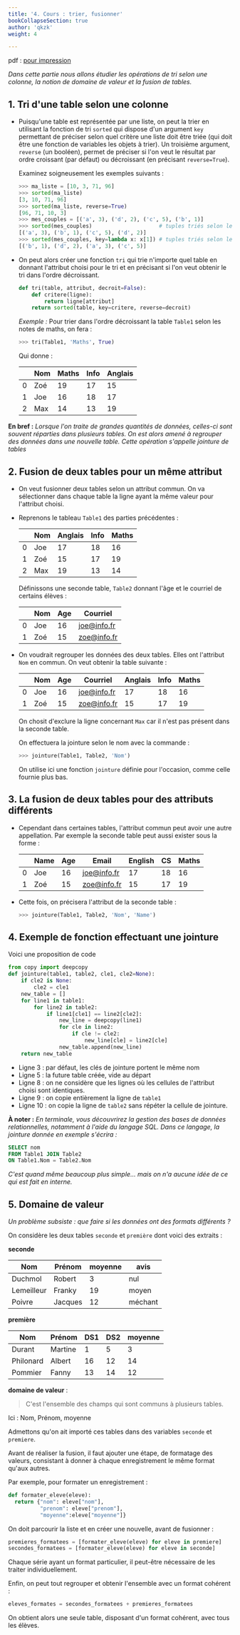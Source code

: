 ```yaml
---
title: '4. Cours : trier, fusionner'
bookCollapseSection: true
author: 'qkzk'
weight: 4

---
```


pdf : [pour impression](/uploads/docsnsi/table_csv/4_cours.pdf)

_Dans cette partie nous allons étudier les opérations de tri selon une colonne,
la notion de domaine de valeur et la fusion de tables._

## 1. Tri d'une table selon une colonne

* Puisqu'une table est représentée par une liste, on peut la trier en utilisant
    la fonction de tri `sorted` qui dispose d'un argument `key` permettant de 
    préciser selon quel critère une liste doit être triée (qui doit être une 
    fonction de variables les objets à trier). Un troisième argument, `reverse`
    (un booléen), permet de préciser si l'on veut le résultat par ordre
    croissant (par défaut) ou décroissant (en précisant `reverse=True`).

    Examinez soigneusement les exemples suivants :

    ```python
    >>> ma_liste = [10, 3, 71, 96]
    >>> sorted(ma_liste)
    [3, 10, 71, 96]
    >>> sorted(ma_liste, reverse=True)
    [96, 71, 10, 3]
    >>> mes_couples = [('a', 3), ('d', 2), ('c', 5), ('b', 1)]
    >>> sorted(mes_couples)                     # tuples triés selon leur premier élément
    [('a', 3), ('b', 1), ('c', 5), ('d', 2)]
    >>> sorted(mes_couples, key=lambda x: x[1]) # tuples triés selon leur second élément
    [('b', 1), ('d', 2), ('a', 3), ('c', 5)]

    ```

* On peut alors créer une fonction `tri` qui trie n'importe quel table en
    donnant l'attribut choisi pour le tri et en précisant si l'on veut obtenir
    le tri dans l'ordre décroissant.

    ```python
    def tri(table, attribut, decroit=False):
        def critere(ligne):
            return ligne[attribut]
        return sorted(table, key=critere, reverse=decroit)
    ```

    _Exemple :_ Pour trier dans l'ordre décroissant la table `Table1` selon
    les notes de maths, on fera :

    ```python
    >>> tri(Table1, 'Maths', True)
    ```

    Qui donne :

    |   | Nom | Maths | Info | Anglais |
    |---|-----|-------|------|---------|
    | 0 | Zoé | 19    | 17   | 15      |
    | 1 | Joe | 16    | 18   | 17      |
    | 2 | Max | 14    | 13   | 19      |



**En bref :** _Lorsque l'on traite de grandes quantités de données, celles-ci
sont souvent réparties dans plusieurs tables. On est alors amené à regrouper
des données dans une nouvelle table. Cette opération s'appelle jointure de 
tables_


## 2. Fusion de deux tables pour un même attribut

* On veut fusionner deux tables selon un attribut commun.
    On va sélectionner dans chaque table la ligne ayant la même valeur pour
    l'attribut choisi.
* Reprenons le tableau `Table1` des parties précédentes :


    |   | Nom | Anglais | Info | Maths |
    |---|-----|---------|------|-------|
    | 0 | Joe | 17      | 18   | 16    |
    | 1 | Zoé | 15      | 17   | 19    |
    | 2 | Max | 19      | 13   | 14    |

    Définissons une seconde table, `Table2` donnant l'âge et le courriel de
    certains élèves :

    |   | Nom | Age | Courriel    |
    |---|-----|-----|-------------|
    | 0 | Joe | 16  | joe@info.fr |
    | 1 | Zoé | 15  | zoe@info.fr |

* On voudrait regrouper les données des deux tables. Elles ont l'attribut `Nom`
    en commun. On veut obtenir la table suivante :


    |   | Nom | Age | Courriel    | Anglais | Info | Maths |
    |---|-----|-----|-------------|---------|------|-------|
    | 0 | Joe | 16  | joe@info.fr | 17      | 18   | 16    |
    | 1 | Zoé | 15  | zoe@info.fr | 15      | 17   | 19    |

    On chosit d'exclure la ligne concernant `Max` car il n'est pas présent
    dans la seconde table.

    On effectuera la jointure selon le nom avec la commande :

    ```python
    >>> jointure(Table1, Table2, 'Nom')
    ```

    On utilise ici une fonction `jointure` définie pour l'occasion, comme celle
    fournie plus bas.

## 3. La fusion de deux tables pour des attributs différents

* Cependant dans certaines tables, l'attribut commun peut avoir une autre
    appellation. Par exemple la seconde table peut aussi exister sous la forme :


    |   | Name | Age | Email       | English | CS | Maths |
    |---|------|-----|-------------|---------|----|-------|
    | 0 | Joe  | 16  | joe@info.fr | 17      | 18 | 16    |
    | 1 | Zoé  | 15  | zoe@info.fr | 15      | 17 | 19    |

* Cette fois, on précisera l'attribut de la seconde table :

    ```python
    >>> jointure(Table1, Table2, 'Nom', 'Name')
    ```

## 4. Exemple de fonction effectuant une jointure

Voici une proposition de code


```python
from copy import deepcopy
def jointure(table1, table2, cle1, cle2=None):
    if cle2 is None:
        cle2 = cle1
    new_table = []
    for line1 in table1:
        for line2 in table2:
            if line1[cle1] == line2[cle2]:
                new_line = deepcopy(line1)
                for cle in line2:
                    if cle != cle2:
                        new_line[cle] = line2[cle]
                new_table.append(new_line)
    return new_table
```

* Ligne 3 : par défaut, les clés de jointure portent le même nom
* Ligne 5 : la future table créée, vide au départ
* Ligne 8 :  on ne considère que les lignes où les cellules de l'attribut
    choisi sont identiques.
* Ligne 9 : on copie entièrement la ligne de `table1`
* Ligne 10 : on copie la ligne de `table2` sans répéter la cellule de 
    jointure.

**À noter :** _En terminale, vous découvrirez la gestion des bases de
données relationnelles, notamment à l'aide du langage SQL. Dans ce langage,
la jointure donnée en exemple s'écrira :_

```sql
SELECT nom
FROM Table1 JOIN Table2
ON Table1.Nom = Table2.Nom
```

_C'est quand même beaucoup plus simple... mais on n'a aucune idée de ce qui est fait en interne._

## 5. Domaine de valeur

_Un problème subsiste : que faire si les données ont des formats différents ?_

On considère les deux tables `seconde` et `première` dont voici des extraits :

**seconde**


| Nom          | Prénom    | moyenne   | avis         |
| ------------ | --------- | --------- | ------------ |
| Duchmol      | Robert    | 3         | nul          |
| Lemeilleur   | Franky    | 19        | moyen        |
| Poivre       | Jacques   | 12        | méchant      |

**première**

| Nom          | Prénom    | DS1       | DS2          | moyenne   |
| ------------ | --------- | --------- | ------------ | --------- |
| Durant       | Martine   | 1         | 5            | 3         |
| Philonard    | Albert    | 16        | 12           | 14        |
| Pommier      | Fanny     | 13        | 14           | 12        |

**domaine de valeur** :

> C'est l'ensemble des champs qui sont communs à plusieurs tables.

Ici : Nom, Prénom, moyenne

Admettons qu'on ait importé ces tables dans des variables `seconde` et `premiere`.

Avant de réaliser la fusion, il faut ajouter une étape, de formatage des
valeurs, consistant à donner à chaque enregistrement le même format qu'aux
autres.


Par exemple, pour formater un enregistrement :

```python
def formater_eleve(eleve):
  return {"nom": eleve["nom"],
          "prenom": eleve["prenom"],
          "moyenne":eleve["moyenne"]}
```

On doit parcourir la liste et en créer une nouvelle, avant de fusionner :

```python
premieres_formatees = [formater_eleve(eleve) for eleve in premiere]
secondes_formatees = [formater_eleve(eleve) for eleve in seconde]
```

Chaque série ayant un format particulier, il peut-être nécessaire de les traiter
individuellement.

Enfin, on peut tout regrouper et obtenir l'ensemble avec un format cohérent :

```python
eleves_formates = secondes_formatees + premieres_formatees
```

On obtient alors une seule table, disposant d'un format cohérent, avec tous
les élèves.
